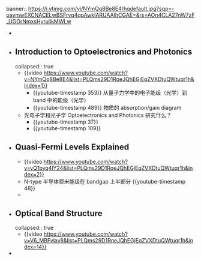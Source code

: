 banner:: https://i.ytimg.com/vi/NYmQq8Be8E4/hqdefault.jpg?sqp=-oaymwEXCNACELwBSFryq4qpAwkIARUAAIhCGAE=&rs=AOn4CLA27nW7zF_UGOrNmxsHyrullkMWLw

-
- ## Introduction to Optoelectronics and Photonics
  collapsed:: true
	- {{video https://www.youtube.com/watch?v=NYmQq8Be8E4&list=PLQms29D1RqeJQhEGjEqZVXDtuQWtuqr1h&index=1}}
		- {{youtube-timestamp 353}} 从量子力学中的电子能级（光学）到 band 中的能级（光学）
		- {{youtube-timestamp 489}} 物质的 absorption/gain diagram
	- 光电子学和光子学 Optoelectronics and Photonics 研究什么？
		- {{youtube-timestamp 37}}
		- {{youtube-timestamp 109}}
- ## Quasi-Fermi Levels Explained
	- {{video https://www.youtube.com/watch?v=vQ1byq4lY24&list=PLQms29D1RqeJQhEGjEqZVXDtuQWtuqr1h&index=2}}
	- N-type 半导体费米能级在 bandgap 上半部分 {{youtube-timestamp 48}}
	-
- ## Optical Band Structure
  collapsed:: true
	- {{video https://www.youtube.com/watch?v=V6_MBFvlav8&list=PLQms29D1RqeJQhEGjEqZVXDtuQWtuqr1h&index=14}}
-
